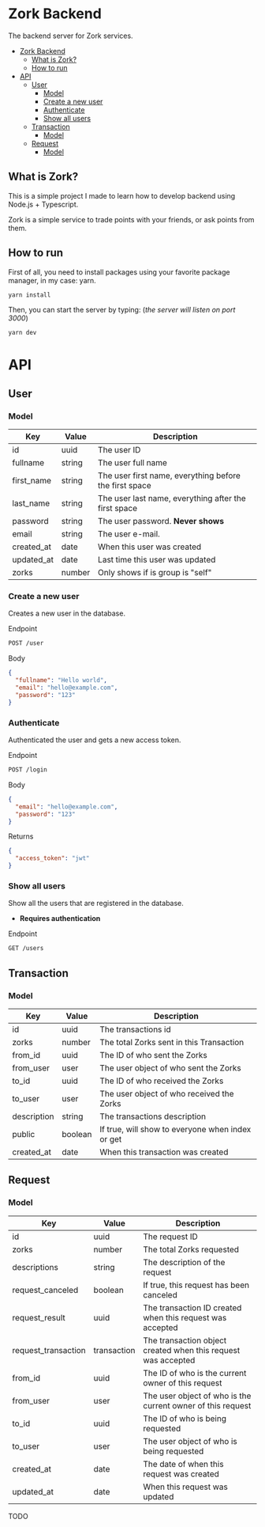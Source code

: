 # Zork Backend

The backend server for Zork services.

- [Zork Backend](#zork-backend)
  - [What is Zork?](#what-is-zork)
  - [How to run](#how-to-run)
- [API](#api)
  - [User](#user)
    - [Model](#model)
    - [Create a new user](#create-a-new-user)
    - [Authenticate](#authenticate)
    - [Show all users](#show-all-users)
  - [Transaction](#transaction)
    - [Model](#model-1)
  - [Request](#request)
    - [Model](#model-2)

## What is Zork?

This is a simple project I made to learn how to develop backend using Node.js + Typescript.

Zork is a simple service to trade points with your friends, or ask points from them.

## How to run

First of all, you need to install packages using your favorite package manager, in my case: yarn.

```bash
yarn install
```

Then, you can start the server by typing: (_the server will listen on port 3000_)

```bash
yarn dev
```

# API

## User

### Model

| Key        | Value  | Description                                            |
| ---------- | ------ | ------------------------------------------------------ |
| id         | uuid   | The user ID                                            |
| fullname   | string | The user full name                                     |
| first_name | string | The user first name, everything before the first space |
| last_name  | string | The user last name, everything after the first space   |
| password   | string | The user password. **Never shows**                     |
| email      | string | The user e-mail.                                       |
| created_at | date   | When this user was created                             |
| updated_at | date   | Last time this user was updated                        |
| zorks      | number | Only shows if is group is "self"                       |

### Create a new user

Creates a new user in the database.

Endpoint

```bash
POST /user
```

Body

```json
{
  "fullname": "Hello world",
  "email": "hello@example.com",
  "password": "123"
}
```

### Authenticate

Authenticated the user and gets a new access token.

Endpoint

```bash
POST /login
```

Body

```json
{
  "email": "hello@example.com",
  "password": "123"
}
```

Returns

```json
{
  "access_token": "jwt"
}
```

### Show all users

Show all the users that are registered in the database.

- **Requires authentication**

Endpoint

```bash
GET /users
```

## Transaction

### Model

| Key         | Value   | Description                                      |
| ----------- | ------- | ------------------------------------------------ |
| id          | uuid    | The transactions id                              |
| zorks       | number  | The total Zorks sent in this Transaction         |
| from_id     | uuid    | The ID of who sent the Zorks                     |
| from_user   | user    | The user object of who sent the Zorks            |
| to_id       | uuid    | The ID of who received the Zorks                 |
| to_user     | user    | The user object of who received the Zorks        |
| description | string  | The transactions description                     |
| public      | boolean | If true, will show to everyone when index or get |
| created_at  | date    | When this transaction was created                |

## Request

### Model

| Key                 | Value       | Description                                                   |
| ------------------- | ----------- | ------------------------------------------------------------- |
| id                  | uuid        | The request ID                                                |
| zorks               | number      | The total Zorks requested                                     |
| descriptions        | string      | The description of the request                                |
| request_canceled    | boolean     | If true, this request has been canceled                       |
| request_result      | uuid        | The transaction ID created when this request was accepted     |
| request_transaction | transaction | The transaction object created when this request was accepted |
| from_id             | uuid        | The ID of who is the current owner of this request            |
| from_user           | user        | The user object of who is the current owner of this request   |
| to_id               | uuid        | The ID of who is being requested                              |
| to_user             | user        | The user object of who is being requested                     |
| created_at          | date        | The date of when this request was created                     |
| updated_at          | date        | When this request was updated                                 |

TODO
